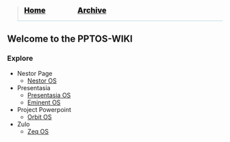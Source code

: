<blockquote style="background: #0000;border-bottom: 1px solid #B2D2E1;">
  <p style=""><a href="https://hexa-one.github.io/pptos-wiki/" style="font-size: 17px;font-weight: 900;font-style: normal;text-shadow: rgba(255,255,255,0.9) 0 1px 0;">Home</a>&nbsp;&nbsp;&nbsp;&nbsp;&nbsp;&nbsp;&nbsp;&nbsp;&nbsp;&nbsp;&nbsp;&nbsp;&nbsp;&nbsp;&nbsp;&nbsp;&nbsp;&nbsp;
    <a href="https://hexa-one.github.io/pptos-wiki/archive/" style="font-size: 17px;font-weight: 900;font-style: normal;text-shadow: rgba(255,255,255,0.9) 0 1px 0;">Archive</a>
  </p>
</blockquote>

## Welcome to the PPTOS-WIKI

### Explore

- Nestor Page
  - [Nestor OS](wiki/Nestor_OS)
- Presentasia
  - [Presentasia OS](wiki/Presentasia_OS)
  - [Eminent OS](wiki/Eminent_OS)
- Project Powerpoint
  - [Orbit OS](wiki/Orbit_OS)
- Zulo
  - [Zeq OS](wiki/Zeq_OS)
